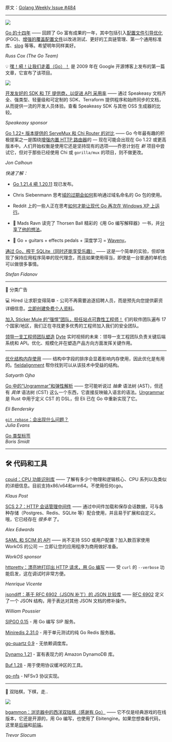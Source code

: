 原文：[Golang Weekly Issue #484](https://golangweekly.com/issues/484)

---


[![](https://res.cloudinary.com/cpress/image/upload/w_1280,e_sharpen:60,q_auto/uxvjyguivlozmfkfhd5e.jpg)](https://golangweekly.com/link/147678/web)  


[Go 的十四年](https://golangweekly.com/link/147678/web "go.dev") —— 回顾了 Go 富有成果的一年，其中包括引入[配置文件引导优化](https://golangweekly.com/link/147728/web) (PGO)、[增强的覆盖配置文件](https://golangweekly.com/link/147729/web)以改进测试、更好的工具链管理、第一个通用标准库、[slog](https://golangweekly.com/link/147730/web) 等等。希望明年同样美好。

_Russ Cox (The Go Team)_ 



💡 [嘿！嗬！让我们走着（Go）！](https://golangweekly.com/link/147680/web) 是 2009 年在 Google 开源博客上发布的第一篇文章，它宣布了该项目。  

 
[![](https://copm.s3.amazonaws.com/0770979a.png)](https://golangweekly.com/link/147677/web) 

[开发友好的 SDK 和 TF 提供商，以促进 API 采用率](https://golangweekly.com/link/147677/web "www.speakeasyapi.dev") —— 通过 Speakeasy 文档齐全、强类型、轻量级和可定制的 SDK、Terraform 提供程序和始终同步的文档，从而提供一流的开发人员体验。查看 Speakeasy SDK 与其他 OSS 生成器的比较。

_Speakeasy sponsor_
  

[Go 1.22+ 版本提供的 ServeMux 和 Chi Router 的对比](https://golangweekly.com/link/147682/web "www.calhoun.io") —— Go 今年最有趣的积极提案之一是围绕[增强内置 HTTP 路由器](https://golangweekly.com/link/147684/web)的 — 现在可能会出现在 Go 1.22 或更高版本中。人们开始权衡是使用它还是坚持现有的选项——乔恩计划在 _新_ 项目中尝试它，但对于那些已经使用 Chi 或 `gorilla/mux` 的项目，则不做更改。

_Jon Calhoun_ 


_快速了解：_

  * [Go 1.21.4 嗬 1.20.11](https://golangweekly.com/link/147686/web) 现已发布。

  * Chris Siebenmann 思考[域的过期会如何](https://golangweekly.com/link/147688/web)影响通过域名命名的 Go 包的使用。

  * Reddit 上的一些人正在思考[如何才能让现代 Go 再次在 Windows XP 上运行](https://golangweekly.com/link/147690/web)。

  * 📗 Mads Ravn 读完了 Thorsen Ball 精彩的《用 Go 编写解释器》一书，并[分享了他的想法](https://golangweekly.com/link/147692/web)。

  * 🎸 Go + guitars + effects pedals + 深度学习 = [Waveny](https://golangweekly.com/link/147694/web)。


[通过 Go，榨干 SQLite（同时还能享受乐趣）](https://golangweekly.com/link/147696/web "www.terlici.com") —— 这是一个简单的实验，但却体现了保持应用程序简单的现代理念，而且如果使用得当，即使是一台普通的单机也可以做很多事情。

_Stefan Fidanov_ 


---


📰 分类广告

💻 Hired 让求职变得简单 - 公司不再需要追逐招聘人员，而是预先向您提供薪资详细信息。[立即创建免费个人资料](https://golangweekly.com/link/147698/web)。

[加入 Sticker Mule 的“强悍”团队，担任站点可靠性工程师！](https://golangweekly.com/link/147700/web) 们的软件团队遍布 17 个国家/地区，我们正在寻找更多优秀的工程师加入我们的安全团队。

[领导一支工程师团队塑造](https://golangweekly.com/link/147701/web) [Dyte](https://golangweekly.com/link/147703/web) 实时视频的未来：领导一支工程团队负责关键后端系统和 API。优化、规模化并在塑造产品方向方面发挥关键作用。

---  

[优化结构内存使用](https://golangweekly.com/link/147705/web "prog-bytes.hashnode.dev") —— 结构中字段的排序会显着影响内存使用，因此优化是有用的。[fieldalignment](https://golangweekly.com/link/147706/web) 帮你找到可以从该技术中受益的结构。

_Satyarth Ojha_ 


[Go 中的“Ungrammar”和弹性解析](https://golangweekly.com/link/147708/web "eli.thegreenplace.net") —— 您可能听说过 _抽象_ 语法树 (AST)，但还有 _具体_ 语法树 (CST) 这么一个东西，它直接反映输入语言的语法。[Ungrammar](https://golangweekly.com/link/147709/web) 是 Rust 中用于定义 CST 的 DSL，但 Eli 已在 Go 中重新实现了它。

_Eli Bendersky_ 


[`git rebase`：会出现什么问题？](https://golangweekly.com/link/147710/web)   
_Julia Evans_  

[Go 类型标签](https://golangweekly.com/link/147711/web)   
_Boris Smidt_  

  
--- 

## 🛠 代码和工具 

[cpuid：CPU 功能识别库](https://golangweekly.com/link/147713/web "github.com") —— 了解有多少个物理和逻辑核心、CPU 系列以及类似的详细信息。目前支持x86/x64和arm64。不使用任何cgo。

_Klaus Post_ 


[SCS 2.7：HTTP 会话管理中间件](https://golangweekly.com/link/147714/web "github.com") —— 通过中间件加载和保存会话数据，可与各种存储（Postgres、Redis、SQLite 等）配合使用，并且易于扩展和自定义。哦，它已经存在 _很多年_ 了。

_Alex Edwards_ 


[SAML 和 SCIM 的 API](https://golangweekly.com/link/147715/web "workos.com") —— 尚不支持 SSO 或用户配置？加入数百家使用 WorkOS 的公司 — 立即让您的应用程序为商用做好准备。

_WorkOS sponsor_


[httpretty：漂亮地打印出 HTTP 请求，用 Go 编写](https://golangweekly.com/link/147712/web "github.com") —— 受 `curl` 的 `--verbose` 功能启发，这在调试时非常方便。

_Henrique Vicente_ 


[jsondiff：基于 RFC 6902（JSON 补丁）的 JSON 比较库](https://golangweekly.com/link/147716/web "github.com") —— [RFC 6902](https://golangweekly.com/link/147717/web) 定义了一个 JSON 结构，用于表达对其他 JSON 文档的修补操作。

_William Poussier_


[SIPGO 0.15](https://golangweekly.com/link/147718/web) - 用 Go 编写 SIP 服务。

[Miniredis 2.31.0](https://golangweekly.com/link/147719/web) - 用于单元测试的纯 Go Redis 服务器。

[go-quartz 0.9](https://golangweekly.com/link/147720/web) - 无依赖调度库。

[Dynamo 1.21](https://golangweekly.com/link/147721/web) - 富有表现力的 Amazon DynamoDB 库。

[Buf 1.28](https://golangweekly.com/link/147722/web) - 用于使用协议缓冲区的工具。

[go-nfs](https://golangweekly.com/link/147723/web) - NFSv3 协议实现。
  
---

🎲 双陆棋，下棋，走..
  
[![](https://res.cloudinary.com/cpress/image/upload/w_1280,e_sharpen:60,q_auto/cred8ykei8kffg6shrzj.jpg)](https://golangweekly.com/link/147724/web)  


[bgammon：浏览器中的西洋双陆棋（感谢有 Go）](https://golangweekly.com/link/147724/web "bgammon.org") —— 它不仅是经典游戏的在线版本，它还是开源的，用 Go 编写，也使用了 Ebitengine。如果您想查看代码，这里是[后端](https://golangweekly.com/link/147725/web)和[前端](https://golangweekly.com/link/147726/web)。

_Trevor Slocum_
